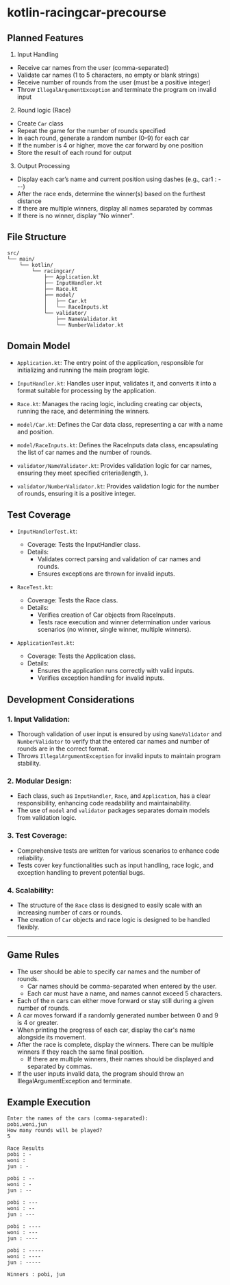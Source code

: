 # kotlin-racingcar-precourse

## Planned Features

1. Input Handling

- Receive car names from the user (comma-separated)
- Validate car names (1 to 5 characters, no empty or blank strings)
- Receive number of rounds from the user (must be a positive integer)
- Throw `IllegalArgumentException` and terminate the program on invalid input

2. Round logic (Race)

- Create `Car` class
- Repeat the game for the number of rounds specified
- In each round, generate a random number (0–9) for each car
- If the number is 4 or higher, move the car forward by one position
- Store the result of each round for output

3. Output Processing

- Display each car’s name and current position using dashes (e.g., car1 : ---)
- After the race ends, determine the winner(s) based on the furthest distance
- If there are multiple winners, display all names separated by commas
- If there is no winner, display "No winner".

## File Structure

```
src/
└── main/
    └── kotlin/
        └── racingcar/
            ├── Application.kt
            ├── InputHandler.kt
            ├── Race.kt
            ├── model/
            │   ├── Car.kt
            │   └── RaceInputs.kt
            └── validator/
                ├── NameValidator.kt
                └── NumberValidator.kt
```

## Domain Model

- `Application.kt`: The entry point of the application, responsible for initializing and running the main program logic.
- `InputHandler.kt`: Handles user input, validates it, and converts it into a format suitable for processing by the application.
- `Race.kt`: Manages the racing logic, including creating car objects, running the race, and determining the winners.


- `model/Car.kt`: Defines the Car data class, representing a car with a name and position.
- `model/RaceInputs.kt`: Defines the RaceInputs data class, encapsulating the list of car names and the number of rounds.


- `validator/NameValidator.kt`: Provides validation logic for car names, ensuring they meet specified criteria(length, ).
- `validator/NumberValidator.kt`: Provides validation logic for the number of rounds, ensuring it is a positive integer.

## Test Coverage

- `InputHandlerTest.kt`:
  - Coverage: Tests the InputHandler class.
  - Details:
    - Validates correct parsing and validation of car names and rounds. 
    - Ensures exceptions are thrown for invalid inputs.
- `RaceTest.kt`:
  - Coverage: Tests the Race class.
  - Details:
    - Verifies creation of Car objects from RaceInputs. 
    - Tests race execution and winner determination under various scenarios (no winner, single winner, multiple winners).

- `ApplicationTest.kt`:
  - Coverage: Tests the Application class. 
  - Details:
    - Ensures the application runs correctly with valid inputs. 
    - Verifies exception handling for invalid inputs.

## Development Considerations

### 1. Input Validation:
- Thorough validation of user input is ensured by using `NameValidator` and `NumberValidator` to verify that the entered car names and number of rounds are in the correct format.
- Throws `IllegalArgumentException` for invalid inputs to maintain program stability.

### 2. Modular Design:
- Each class, such as `InputHandler`, `Race`, and `Application`, has a clear responsibility, enhancing code readability and maintainability.
- The use of `model` and `validator` packages separates domain models from validation logic.

### 3. Test Coverage:
- Comprehensive tests are written for various scenarios to enhance code reliability.
- Tests cover key functionalities such as input handling, race logic, and exception handling to prevent potential bugs.

### 4. Scalability:
- The structure of the `Race` class is designed to easily scale with an increasing number of cars or rounds.
- The creation of `Car` objects and race logic is designed to be handled flexibly.


---

## Game Rules

- The user should be able to specify car names and the number of rounds. 
  - Car names should be comma-separated when entered by the user. 
  - Each car must have a name, and names cannot exceed 5 characters. 
- Each of the n cars can either move forward or stay still during a given number of rounds. 
- A car moves forward if a randomly generated number between 0 and 9 is 4 or greater. 
- When printing the progress of each car, display the car's name alongside its movement. 
- After the race is complete, display the winners. There can be multiple winners if they reach the same final position.
  - If there are multiple winners, their names should be displayed and separated by commas.
- If the user inputs invalid data, the program should throw an IllegalArgumentException and terminate.

## Example Execution

```angular2html
Enter the names of the cars (comma-separated):
pobi,woni,jun
How many rounds will be played?
5

Race Results
pobi : -
woni :
jun : -

pobi : --
woni : -
jun : --

pobi : ---
woni : --
jun : ---

pobi : ----
woni : ---
jun : ----

pobi : -----
woni : ----
jun : -----

Winners : pobi, jun
```
